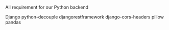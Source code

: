 All requirement for our Python backend

Django
python-decouple
djangorestframework
django-cors-headers
pillow
pandas